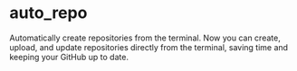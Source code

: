 # auto_repo
Automatically create repositories from the terminal. Now you can create, upload, and update repositories directly from the terminal, saving time and keeping your GitHub up to date.
